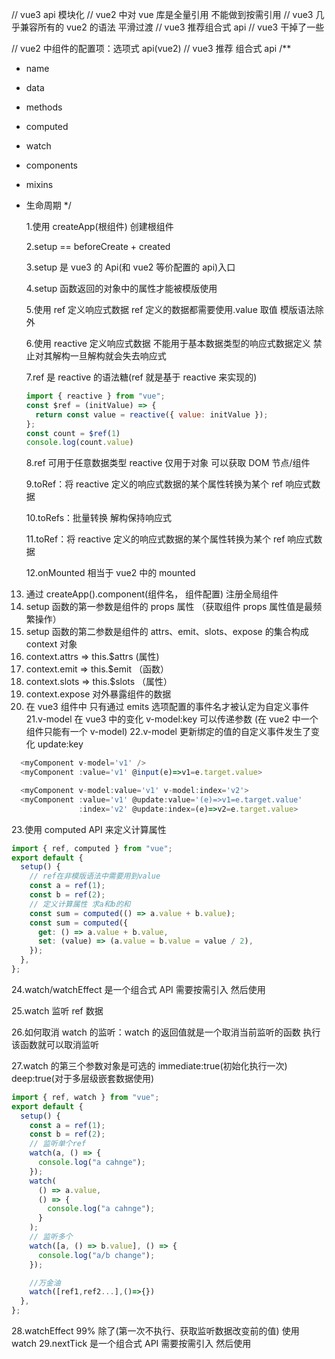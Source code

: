 // vue3 api 模块化
// vue2 中对 vue 库是全量引用 不能做到按需引用
// vue3 几乎兼容所有的 vue2 的语法 平滑过渡
// vue3 推荐组合式 api
// vue3 干掉了一些

// vue2 中组件的配置项：选项式 api(vue2)
// vue3 推荐 组合式 api
/\*\*

- name
- data
- methods
- computed
- watch
- components
- mixins
- 生命周期
  \*/

  1.使用 createApp(根组件) 创建根组件

  2.setup == beforeCreate + created

  3.setup 是 vue3 的 Api(和 vue2 等价配置的 api)入口

  4.setup 函数返回的对象中的属性才能被模版使用

  5.使用 ref 定义响应式数据 ref 定义的数据都需要使用.value 取值 模版语法除外

  6.使用 reactive 定义响应式数据 不能用于基本数据类型的响应式数据定义 禁止对其解构一旦解构就会失去响应式

  7.ref 是 reactive 的语法糖(ref 就是基于 reactive 来实现的)

  ```js
  import { reactive } from "vue";
  const $ref = (initValue) => {
    return const value = reactive({ value: initValue });
  };
  const count = $ref(1)
  console.log(count.value)
  ```

  8.ref 可用于任意数据类型 reactive 仅用于对象 可以获取 DOM 节点/组件

  9.toRef：将 reactive 定义的响应式数据的某个属性转换为某个 ref 响应式数据

  10.toRefs：批量转换 解构保持响应式

  11.toRef：将 reactive 定义的响应式数据的某个属性转换为某个 ref 响应式数据

  12.onMounted 相当于 vue2 中的 mounted

13. 通过 createApp().component(组件名， 组件配置) 注册全局组件
14. setup 函数的第一参数是组件的 props 属性 （获取组件 props 属性值是最频繁操作）
15. setup 函数的第二参数是组件的 attrs、emit、slots、expose 的集合构成 context 对象
16. context.attrs => this.$attrs (属性)
17. context.emit => this.$emit （函数）
18. context.slots => this.$slots （属性）
19. context.expose 对外暴露组件的数据
20. 在 vue3 组件中 只有通过 emits 选项配置的事件名才被认定为自定义事件
    21.v-model 在 vue3 中的变化 v-model:key 可以传递参数 (在 vue2 中一个组件只能有一个 v-model)
    22.v-model 更新绑定的值的自定义事件发生了变化 update:key

```js
  <myComponent v-model='v1' />
  <myComponent :value='v1' @input(e)=>v1=e.target.value>

  <myComponent v-model:value='v1' v-model:index='v2'>
  <myComponent :value='v1' @update:value='(e)=>v1=e.target.value'
               :index='v2' @update:index=(e)=>v2=e.target.value>

```

23.使用 computed API 来定义计算属性

```jsx
import { ref, computed } from "vue";
export default {
  setup() {
    // ref在非模版语法中需要用到value
    const a = ref(1);
    const b = ref(2);
    // 定义计算属性 求a和b的和
    const sum = computed(() => a.value + b.value);
    const sum = computed({
      get: () => a.value + b.value,
      set: (value) => (a.value = b.value = value / 2),
    });
  },
};
```

24.watch/watchEffect 是一个组合式 API 需要按需引入 然后使用

25.watch 监听 ref 数据

26.如何取消 watch 的监听：watch 的返回值就是一个取消当前监听的函数 执行该函数就可以取消监听

27.watch 的第三个参数对象是可选的 immediate:true(初始化执行一次) deep:true(对于多层级嵌套数据使用)

```js
import { ref, watch } from "vue";
export default {
  setup() {
    const a = ref(1);
    const b = ref(2);
    // 监听单个ref
    watch(a, () => {
      console.log("a cahnge");
    });
    watch(
      () => a.value,
      () => {
        console.log("a cahnge");
      }
    );
    // 监听多个
    watch([a, () => b.value], () => {
      console.log("a/b change");
    });

    //万金油
    watch([ref1,ref2...],()=>{})
  },
};
```

28.watchEffect 99% 除了(第一次不执行、获取监听数据改变前的值) 使用 watch
29.nextTick 是一个组合式 API 需要按需引入 然后使用

